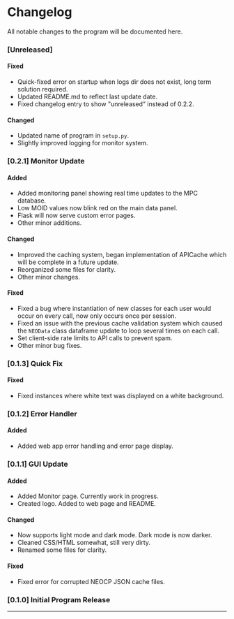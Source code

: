 # Changelog

All notable changes to the program will be documented here.

### [Unreleased]

#### Fixed

- Quick-fixed error on startup when logs dir does not exist, long term solution required.
- Updated README.md to reflect last update date.
- Fixed changelog entry to show "unreleased" instead of 0.2.2.

#### Changed

- Updated name of program in `setup.py`.
- Slightly improved logging for monitor system.

### [0.2.1] Monitor Update

#### Added

- Added monitoring panel showing real time updates to the MPC database.
- Low MOID values now blink red on the main data panel.
- Flask will now serve custom error pages.
- Other minor additions.

#### Changed

- Improved the caching system, began implementation of APICache which will be complete in a future update.
- Reorganized some files for clarity.
- Other minor changes.

#### Fixed

- Fixed a bug where instantiation of new classes for each user would occur on every call, now only occurs once per session.
- Fixed an issue with the previous cache validation system which caused the `NEOData` class dataframe update to loop several times on each call.
- Set client-side rate limits to API calls to prevent spam.
- Other minor bug fixes.

### [0.1.3] Quick Fix

#### Fixed

- Fixed instances where white text was displayed on a white background.

### [0.1.2] Error Handler

#### Added

- Added web app error handling and error page display. 

### [0.1.1] GUI Update

#### Added

- Added Monitor page. Currently work in progress.
- Created logo. Added to web page and README.

#### Changed

- Now supports light mode and dark mode. Dark mode is now darker.
- Cleaned CSS/HTML somewhat, still very dirty.
- Renamed some files for clarity.

#### Fixed

- Fixed error for corrupted NEOCP JSON cache files.

### [0.1.0] Initial Program Release

---